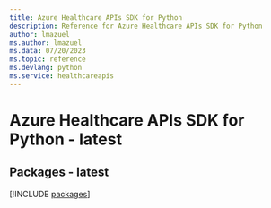 ```yaml
---
title: Azure Healthcare APIs SDK for Python
description: Reference for Azure Healthcare APIs SDK for Python
author: lmazuel
ms.author: lmazuel
ms.data: 07/20/2023
ms.topic: reference
ms.devlang: python
ms.service: healthcareapis
---
```

# Azure Healthcare APIs SDK for Python - latest
## Packages - latest
[!INCLUDE [packages](healthcare-apis-index.md)]
